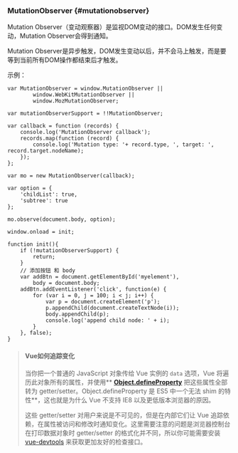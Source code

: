 ### MutationObserver {#mutationobserver}

Mutation Observer（变动观察器）是监视DOM变动的接口。DOM发生任何变动，Mutation Observer会得到通知。

Mutation Observer是异步触发，DOM发生变动以后，并不会马上触发，而是要等到当前所有DOM操作都结束后才触发。

示例：

```
var MutationObserver = window.MutationObserver ||
        window.WebKitMutationObserver || 
        window.MozMutationObserver;

var mutationObserverSupport = !!MutationObserver;

var callback = function (records) {
    console.log('MutationObserver callback');
    records.map(function (record) {
        console.log('Mutation type: '+ record.type, ', target: ', record.target.nodeName);
    });
};

var mo = new MutationObserver(callback);

var option = {
    'childList': true, 
    'subtree': true
};

mo.observe(document.body, option);

window.onload = init;

function init(){
    if (!mutationObserverSupport) {
        return;
    }
    // 添加按钮 和 body
    var addBtn = document.getElementById('myelement'),
        body = document.body;
    addBtn.addEventListener('click', function(e) {
        for (var i = 0, j = 100; i < j; i++) {
            var p = document.createElement('p');
            p.appendChild(document.createTextNode(i));
            body.appendChild(p);
            console.log('append child node: ' + i);
        }
    }, false);
}
```

> #### Vue如何追踪变化
>
> 当你把一个普通的 JavaScript 对象传给 Vue 实例的 `data` 选项，Vue 将遍历此对象所有的属性，并使用** **[**Object.defineProperty**](https://developer.mozilla.org/en-US/docs/Web/JavaScript/Reference/Global_Objects/Object/defineProperty)** 把这些属性全部转为 getter/setter。Object.defineProperty 是 ES5 中一个无法 shim 的特性**，这也就是为什么 Vue 不支持 IE8 以及更低版本浏览器的原因。
>
> 这些 getter/setter 对用户来说是不可见的，但是在内部它们让 Vue 追踪依赖，在属性被访问和修改时通知变化。这里需要注意的问题是浏览器控制台在打印数据对象时 getter/setter 的格式化并不同，所以你可能需要安装 [vue-devtools](https://github.com/vuejs/vue-devtools) 来获取更加友好的检查接口。




